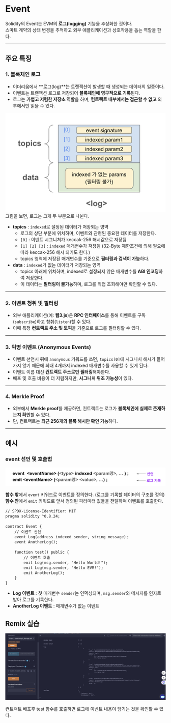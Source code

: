 # Event

Solidity의 Event는 EVM의 **로그(logging)** 기능을 추상화한 것이다.  
스마트 계약의 상태 변경을 추적하고 외부 애플리케이션과 상호작용을 돕는 역할을 한다.

---

## 주요 특징

### 1. 블록체인 로그  
- 이더리움에서 **로그(log)**는 트랜잭션이 발생할 때 생성되는  데이터의 일종이다.
- 이벤트는 트랜잭션 로그로 저장되어 **블록체인에 영구적으로 기록**된다.  
- 로그는 **가볍고 저렴한 저장소 역할**을 하며, **컨트랙트 내부에서는 접근할 수 없고** 외부에서만 읽을 수 있다.

![event](../../image/log.png)
그림을 보면, 로그는 크게 두 부분으로 나뉜다. 
- **topics** : `indexed`로 설정된 데이터가 저장되는 영역
    - 로그의 상단 부분에 위치하며, 이벤트와 관련된 중요한 데이터를 저장한다.
    - `[0]` : 이벤트 시그니처가 keccak-256 해시값으로 저장됨
    - `[1] [2] [3]` : `indexed` 매개변수가 저장됨 (32-Byte 제한조건에 의해 필요에 따라 keccak-256 해시 되기도 한다.) 
    - topics 영역에 저장된 매개변수를 기준으로 **필터링과 검색이 가능**하다. 
- **data** : `indexed`가 없는 데이터가 저장되는 영역
    - topics 아래에 위치하며, indexed로 설정되지 않은 매개변수를 **ABI 인코딩**하여 저장한다. 
    - 이 데이터는 **필터링이 불가능**하며, 로그를 직접 조회해야만 확인할 수 있다. 
---

### 2. 이벤트 청취 및 필터링  
- 외부 애플리케이션(예: **웹3.js**)은 **RPC 인터페이스**를 통해 이벤트를 구독(`subscribe`)하고 청취(`listen`)할 수 있다.  
- 이때 특정 **컨트랙트 주소 및 토픽**을 기준으로 로그를 필터링할 수 있다.

---

### 3. 익명 이벤트 (Anonymous Events)  
- 이벤트 선언시 뒤에 `anonymous` 키워드를 쓰면, `topics[0]`에 시그니처 해시가 들어가지 않기 때문에 최대 4개까지 indexed 매개변수를 사용할 수 있게 된다. 
- 이벤트 이름 대신 **컨트랙트 주소로만 필터링**해야한다. 
- 배포 및 호출 비용이 더 저렴하지만, **시그니처 위조 가능성**이 있다.

---

### 4. Merkle Proof  
- 외부에서 **Merkle proof**를 제공하면, 컨트랙트는 로그가 **블록체인에 실제로 존재하는지 확인**할 수 있다.  
- 단, 컨트랙트는 **최근 256개의 블록 해시만 확인 가능**하다.

---

## 예시

### event 선언 및 호출법

![event](../../image/event.png)

**함수 밖**에서 `event` 키워드로 이벤트를 정의한다. (로그를 기록할 데이터의 구조를 정의)  
**함수 안**에서 `emit` 키워드로 앞서 정의된 파라미터 값들을 전달하며 이벤트를 호출한다. 

```solidity
// SPDX-License-Identifier: MIT
pragma solidity ^0.8.24;

contract Event {
    // 이벤트 선언
    event Log(address indexed sender, string message);
    event AnotherLog();

    function test() public {
        // 이벤트 호출
        emit Log(msg.sender, "Hello World!");
        emit Log(msg.sender, "Hello EVM!");
        emit AnotherLog();
    }
}
```
- **Log 이벤트** : 첫 매개변수 `sender`는 인덱싱되며, `msg.sender`와 메시지를 인자로 받아 로그를 기록한다.
- **AnotherLog 이벤트** : 매개변수가 없는 이벤트

## Remix 실습


![event](../../image/log_remix.png)

컨트랙트 배포후 test 함수를 호출하면 로그에 이벤트 내용이 담기는 것을 확인할 수 있다. 